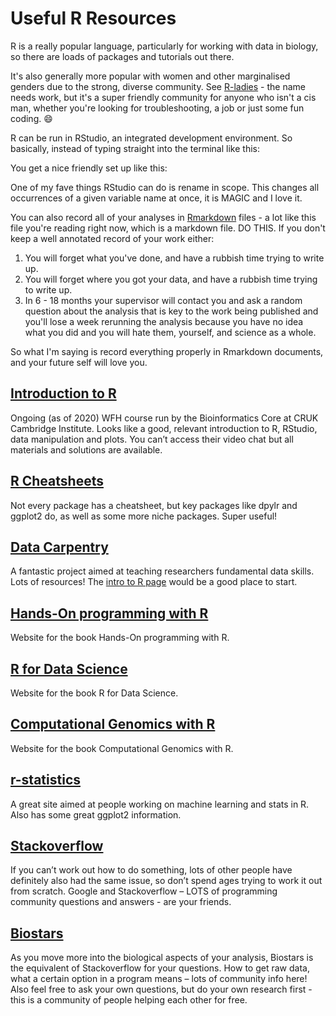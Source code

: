 # Useful R Resources

R is a really popular language, particularly for working with data in biology, so there are loads of packages and tutorials out there.

It's also generally more popular with women and other marginalised genders due to the strong, diverse community. See [R-ladies](https://rladies.org/) - the name needs work, but it's a super friendly community for anyone who isn't a cis man, whether you're looking for troubleshooting, a job or just some fun coding. :smile:

R can be run in RStudio, an integrated development environment. So basically, instead of typing straight into the terminal like this:

 <!--- <img src= "../assets/images/Terminal_example.png" alt= "A screenshot of the terminal, with R open" width="400"/> --->

You get a nice friendly set up like this:

<!--- ![Rstudio](../assets/images/RStudio_example.png "A screenshot of Rstudio") --->

One of my fave things RStudio can do is rename in scope. This changes all occurrences of a given variable name at once, it is MAGIC and I love it.

<!--- <img src= "../assets/images/rename_in_scope.gif" alt= "A gif showing how to rename in scope." width="400"/> --->

You can also record all of your analyses in [Rmarkdown](https://rmarkdown.rstudio.com/lesson-1.html) files - a lot like this file you're reading right now, which is a markdown file. DO THIS. If you don't keep a well annotated record of your work either:

1. You will forget what you've done, and have a rubbish time trying to write up.
2. You will forget where you got your data, and have a rubbish time trying to write up.
3. In 6 - 18 months your supervisor will contact you and ask a random question about the analysis that is key to the work being published and you'll lose a week rerunning the analysis because you have no idea what you did and you will hate them, yourself, and science as a whole.

So what I'm saying is record everything properly in Rmarkdown documents, and your future self will love you.

## [Introduction to R](https://bioinformatics-core-shared-training.github.io/r-intro/index.html)

Ongoing (as of 2020) WFH course run by the Bioinformatics Core at CRUK Cambridge Institute. Looks like a good, relevant introduction to R, RStudio, data manipulation and plots. You can’t access their video chat but all materials and solutions are available.

## [R Cheatsheets](https://rstudio.com/resources/cheatsheets/)

Not every package has a cheatsheet, but key packages like dpylr and ggplot2 do, as well as some more niche packages. Super useful!

## [Data Carpentry](https://datacarpentry.org/lessons/)

A fantastic project aimed at teaching researchers fundamental data skills. Lots of resources! The [intro to R page](https://datacarpentry.org/R-ecology-lesson/01-intro-to-r.html) would be a good place to start.

## [Hands-On programming with R](https://rstudio-education.github.io/hopr/)

Website for the book Hands-On programming with R.

## [R for Data Science](https://r4ds.had.co.nz/)

Website for the book R for Data Science.

## [Computational Genomics with R](https://compgenomr.github.io/book/)

Website for the book Computational Genomics with R.

## [r-statistics](http://r-statistics.co/)

A great site aimed at people working on machine learning and stats in R. Also has some great ggplot2 information.

## [Stackoverflow](https://stackoverflow.com/)

If you can’t work out how to do something, lots of other people have definitely also had the same issue, so don’t spend ages trying to work it out from scratch. Google and Stackoverflow – LOTS of programming community questions and answers - are your friends.

## [Biostars](https://www.biostars.org/)

As you move more into the biological aspects of your analysis, Biostars is the equivalent of Stackoverflow for your questions. How to get raw data, what a certain option in a program means – lots of community info here! Also feel free to ask your own questions, but do your own research first - this is a community of people helping each other for free.
